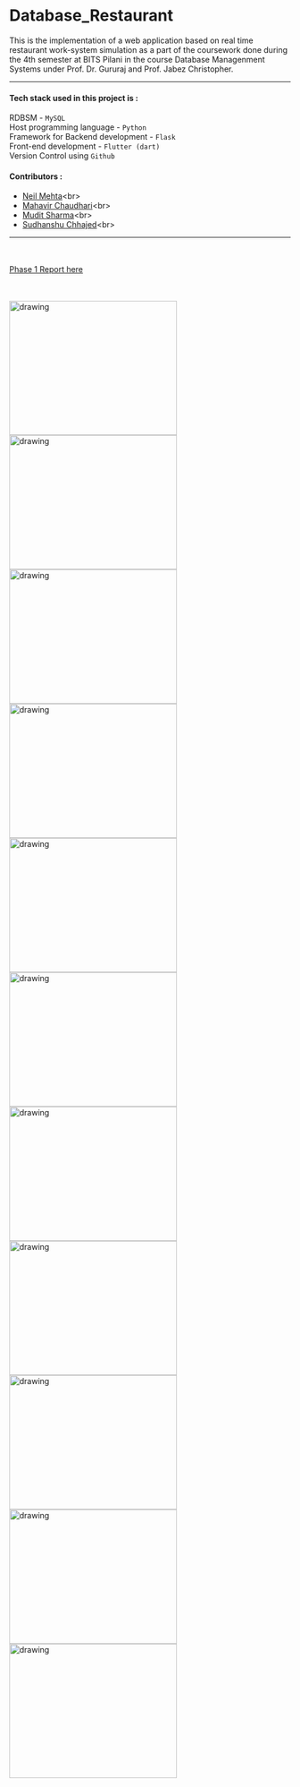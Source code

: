 # Database_Restaurant
This is the implementation of a web application based on real time restaurant work-system simulation as a part of the coursework done during the 4th semester at BITS Pilani in the course Database Managenment Systems under Prof. Dr. Gururaj and Prof. Jabez Christopher.

---
#### Tech stack used in this project is : <br>
RDBSM - `MySQL`      <br>
Host programming language - `Python`      <br>
Framework for Backend development - `Flask`      <br>
Front-end development - `Flutter (dart)`        <br>
Version Control using `Github`     <br>

#### Contributors : <br>
- [Neil Mehta]("https://github.com/neilmehta31")<br>
- [Mahavir Chaudhari]("https://github.com/mveer1")<br>
- [Mudit Sharma]("https://github.com/MuditSharma29")<br>
- [Sudhanshu Chhajed]("https://github.com/Sudhanshu-Chhajed")<br>

---
<br><br>
[Phase 1 Report here]("https://github.com/mveer1/Database_Restaurant/blob/main/DBMS_Project_report.pdf")

<br><br>
<img src="https://github.com/mveer1/Database_Restaurant/blob/main/screenshots/1%20(4).jpeg" alt="drawing" width="300" height="240"/>   <img src="https://github.com/mveer1/Database_Restaurant/blob/main/screenshots/1%20(5).jpeg" alt="drawing" width="300" height="240"/> 
<img src="https://github.com/mveer1/Database_Restaurant/blob/main/screenshots/1%20(6).jpeg" alt="drawing" width="300" height="240"/>  <img src="https://github.com/mveer1/Database_Restaurant/blob/main/screenshots/1%20(7).jpeg" alt="drawing" width="300" height="240"/>
<img src="https://github.com/mveer1/Database_Restaurant/blob/main/screenshots/1%20(1).jpeg" alt="drawing" width="300" height="240"/>  <img src="https://github.com/mveer1/Database_Restaurant/blob/main/screenshots/1%20(2).jpeg" alt="drawing" width="300" height="240"/>
<img src="https://github.com/mveer1/Database_Restaurant/blob/main/screenshots/1%20(3).jpeg" alt="drawing" width="300" height="240"/>  <img src="https://github.com/mveer1/Database_Restaurant/blob/main/screenshots/1%20(8).jpeg" alt="drawing" width="300" height="240"/>
<img src="https://github.com/mveer1/Database_Restaurant/blob/main/screenshots/1%20(9).jpeg" alt="drawing" width="300" height="240"/>  <img src="https://github.com/mveer1/Database_Restaurant/blob/main/screenshots/1%20(10).jpeg" alt="drawing" width="300" height="240"/>
<img src="https://github.com/mveer1/Database_Restaurant/blob/main/screenshots/1%20(11).jpeg" alt="drawing" width="300" height="240"/>
